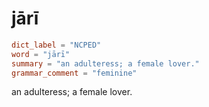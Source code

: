 # jārī

``` toml
dict_label = "NCPED"
word = "jārī"
summary = "an adulteress; a female lover."
grammar_comment = "feminine"
```

an adulteress; a female lover.

